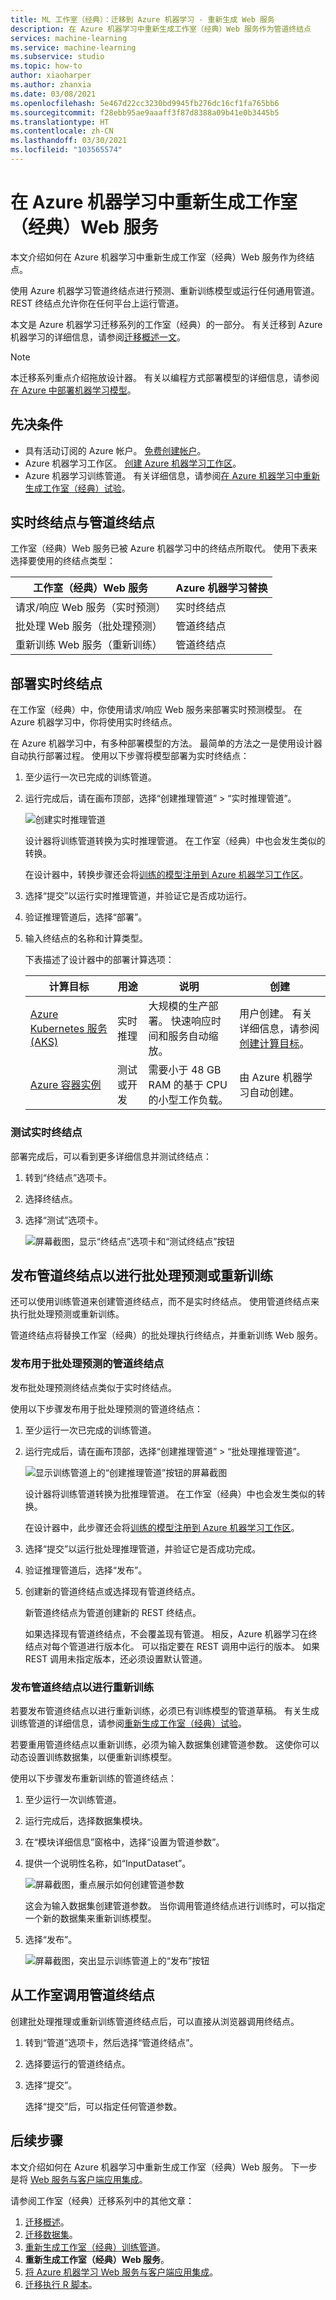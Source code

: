 ```yaml
---
title: ML 工作室（经典）：迁移到 Azure 机器学习 - 重新生成 Web 服务
description: 在 Azure 机器学习中重新生成工作室（经典）Web 服务作为管道终结点
services: machine-learning
ms.service: machine-learning
ms.subservice: studio
ms.topic: how-to
author: xiaoharper
ms.author: zhanxia
ms.date: 03/08/2021
ms.openlocfilehash: 5e467d22cc3230bd9945fb276dc16cf1fa765bb6
ms.sourcegitcommit: f28ebb95ae9aaaff3f87d8388a09b41e0b3445b5
ms.translationtype: HT
ms.contentlocale: zh-CN
ms.lasthandoff: 03/30/2021
ms.locfileid: "103565574"
---
```

# <a name="rebuild-a-studio-classic-web-service-in-azure-machine-learning"></a>在 Azure 机器学习中重新生成工作室（经典）Web 服务

本文介绍如何在 Azure 机器学习中重新生成工作室（经典）Web 服务作为终结点。

使用 Azure 机器学习管道终结点进行预测、重新训练模型或运行任何通用管道。 REST 终结点允许你在任何平台上运行管道。 

本文是 Azure 机器学习迁移系列的工作室（经典）的一部分。 有关迁移到 Azure 机器学习的详细信息，请参阅[迁移概述一文](migrate-overview.md)。

> [!NOTE]
> 本迁移系列重点介绍拖放设计器。 有关以编程方式部署模型的详细信息，请参阅[在 Azure 中部署机器学习模型](../how-to-deploy-and-where.md)。

## <a name="prerequisites"></a>先决条件

- 具有活动订阅的 Azure 帐户。 [免费创建帐户](https://azure.microsoft.com/free/?WT.mc_id=A261C142F)。
- Azure 机器学习工作区。 [创建 Azure 机器学习工作区](../how-to-manage-workspace.md#create-a-workspace)。
- Azure 机器学习训练管道。 有关详细信息，请参阅[在 Azure 机器学习中重新生成工作室（经典）试验](migrate-rebuild-experiment.md)。

## <a name="real-time-endpoint-vs-pipeline-endpoint"></a>实时终结点与管道终结点

工作室（经典）Web 服务已被 Azure 机器学习中的终结点所取代。 使用下表来选择要使用的终结点类型：

|工作室（经典）Web 服务| Azure 机器学习替换
|---|---|
|请求/响应 Web 服务（实时预测）|实时终结点|
|批处理 Web 服务（批处理预测）|管道终结点|
|重新训练 Web 服务（重新训练）|管道终结点| 


## <a name="deploy-a-real-time-endpoint"></a>部署实时终结点

在工作室（经典）中，你使用请求/响应 Web 服务来部署实时预测模型。 在 Azure 机器学习中，你将使用实时终结点。

在 Azure 机器学习中，有多种部署模型的方法。 最简单的方法之一是使用设计器自动执行部署过程。 使用以下步骤将模型部署为实时终结点：

1. 至少运行一次已完成的训练管道。
1. 运行完成后，请在画布顶部，选择“创建推理管道” > “实时推理管道”。

    ![创建实时推理管道](./media/migrate-rebuild-web-service/create-inference-pipeline.png)
        
    设计器将训练管道转换为实时推理管道。 在工作室（经典）中也会发生类似的转换。

    在设计器中，转换步骤还会将[训练的模型注册到 Azure 机器学习工作区](../how-to-deploy-and-where.md#registermodel)。

1. 选择“提交”以运行实时推理管道，并验证它是否成功运行。

1. 验证推理管道后，选择“部署”。

1. 输入终结点的名称和计算类型。

    下表描述了设计器中的部署计算选项：

    | 计算目标 | 用途 | 说明 | 创建 |
    | ----- |  ----- | ----- | -----  |
    |[Azure Kubernetes 服务 (AKS)](../how-to-deploy-azure-kubernetes-service.md) |实时推理|大规模的生产部署。 快速响应时间和服务自动缩放。| 用户创建。 有关详细信息，请参阅[创建计算目标](../how-to-create-attach-compute-studio.md#inference-clusters)。 |
    |[Azure 容器实例](../how-to-deploy-azure-container-instance.md)|测试或开发 | 需要小于 48 GB RAM 的基于 CPU 的小型工作负载。| 由 Azure 机器学习自动创建。

### <a name="test-the-real-time-endpoint"></a>测试实时终结点

部署完成后，可以看到更多详细信息并测试终结点：

1. 转到“终结点”选项卡。
1. 选择终结点。
1. 选择“测试”选项卡。
    
    ![屏幕截图，显示“终结点”选项卡和“测试终结点”按钮](./media/migrate-rebuild-web-service/test-realtime-endpoint.png)

## <a name="publish-a-pipeline-endpoint-for-batch-prediction-or-retraining"></a>发布管道终结点以进行批处理预测或重新训练

还可以使用训练管道来创建管道终结点，而不是实时终结点。 使用管道终结点来执行批处理预测或重新训练。

管道终结点将替换工作室（经典）的批处理执行终结点，并重新训练 Web 服务。

### <a name="publish-a-pipeline-endpoint-for-batch-prediction"></a>发布用于批处理预测的管道终结点

发布批处理预测终结点类似于实时终结点。

使用以下步骤发布用于批处理预测的管道终结点：

1. 至少运行一次已完成的训练管道。

1. 运行完成后，请在画布顶部，选择“创建推理管道” > “批处理推理管道”。

    ![显示训练管道上的“创建推理管道”按钮的屏幕截图](./media/migrate-rebuild-web-service/create-inference-pipeline.png)
        
    设计器将训练管道转换为批推理管道。 在工作室（经典）中也会发生类似的转换。

    在设计器中，此步骤还会将[训练的模型注册到 Azure 机器学习工作区](../how-to-deploy-and-where.md#registermodel)。

1. 选择“提交”以运行批处理推理管道，并验证它是否成功完成。

1. 验证推理管道后，选择“发布”。
 
1. 创建新的管道终结点或选择现有管道终结点。
    
    新管道终结点为管道创建新的 REST 终结点。 

    如果选择现有管道终结点，不会覆盖现有管道。 相反，Azure 机器学习在终结点对每个管道进行版本化。 可以指定要在 REST 调用中运行的版本。 如果 REST 调用未指定版本，还必须设置默认管道。


 ### <a name="publish-a-pipeline-endpoint-for-retraining"></a>发布管道终结点以进行重新训练

若要发布管道终结点以进行重新训练，必须已有训练模型的管道草稿。 有关生成训练管道的详细信息，请参阅[重新生成工作室（经典）试验](migrate-rebuild-experiment.md)。

若要重用管道终结点以重新训练，必须为输入数据集创建管道参数。 这使你可以动态设置训练数据集，以便重新训练模型。

使用以下步骤发布重新训练的管道终结点：

1. 至少运行一次训练管道。
1. 运行完成后，选择数据集模块。
1. 在“模块详细信息”窗格中，选择“设置为管道参数”。
1. 提供一个说明性名称，如“InputDataset”。    

    ![屏幕截图，重点展示如何创建管道参数](./media/migrate-rebuild-web-service/create-pipeline-parameter.png)

    这会为输入数据集创建管道参数。 当你调用管道终结点进行训练时，可以指定一个新的数据集来重新训练模型。

1. 选择“发布”。

    ![屏幕截图，突出显示训练管道上的“发布”按钮](./media/migrate-rebuild-web-service/create-retraining-pipeline.png)


## <a name="call-your-pipeline-endpoint-from-the-studio"></a>从工作室调用管道终结点

创建批处理推理或重新训练管道终结点后，可以直接从浏览器调用终结点。

1. 转到“管道”选项卡，然后选择“管道终结点”。
1. 选择要运行的管道终结点。
1. 选择“提交”。

    选择“提交”后，可以指定任何管道参数。

## <a name="next-steps"></a>后续步骤

本文介绍如何在 Azure 机器学习中重新生成工作室（经典）Web 服务。 下一步是将 [Web 服务与客户端应用集成](migrate-rebuild-integrate-with-client-app.md)。


请参阅工作室（经典）迁移系列中的其他文章：

1. [迁移概述](migrate-overview.md)。
1. [迁移数据集](migrate-register-dataset.md)。
1. [重新生成工作室（经典）训练管道](migrate-rebuild-experiment.md)。
1. **重新生成工作室（经典）Web 服务**。
1. [将 Azure 机器学习 Web 服务与客户端应用集成](migrate-rebuild-integrate-with-client-app.md)。
1. [迁移执行 R 脚本](migrate-execute-r-script.md)。

